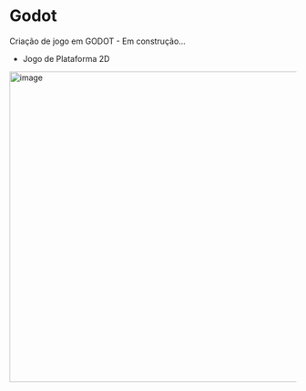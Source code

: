 # Godot
Criação de jogo em GODOT -  Em construção...
- Jogo de Plataforma 2D



<img width="545" alt="image" src="https://user-images.githubusercontent.com/75912890/187301330-a779411e-ff1e-4e58-9696-2d9f22654b0a.png">
